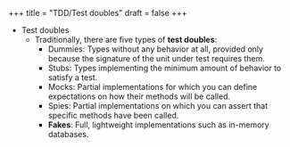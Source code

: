 +++
title = "TDD/Test doubles"
draft = false
+++

-   Test doubles
    -   Traditionally, there are five types of **test doubles**:
        -   Dummies: Types without any behavior at all, provided only because the signature of the unit under test requires them.
        -   Stubs: Types implementing the minimum amount of behavior to satisfy a test.
        -   Mocks: Partial implementations for which you can define expectations on how their methods will be called.
        -   Spies: Partial implementations on which you can assert that specific methods have been called.
        -   **Fakes**: Full, lightweight implementations such as in-memory databases.
